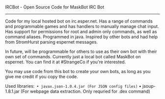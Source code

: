 IRCBot - Open Source Code for MaskBot IRC Bot
********************************************

Code for my local hosted bot on irc.esper.net.
Has a range of commands and programmable games and has handlers to manually manage chat input. Has support for permissions for root and admin only commands, as well as command aliases. Programmed in java. Inspired by other bots and had help from StromHurst parsing espernet messages.

In future, will be programmable for others to use as their own bot with their own set of commands. Currently just a local bot called MaskBot on espernet. You can find it at #StrangeCo if you're interested.

You may use code from this bot to create your own bots, as long as you give me credit if you copy the code.

Used libraries:````
• javax.json-1.0.4.jar (For JSON config files)````
• jsoup-1.8.1.jar (For webpage data extraction. Only requried for .dex command)
